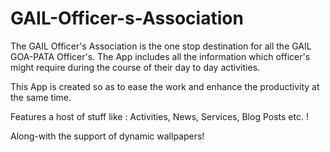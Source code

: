 # GAIL-Officer-s-Association

The GAIL Officer's Association is the one stop destination for all the GAIL GOA-PATA Officer's. The App includes all the information which officer's might require during the course of their day to day activities.

This App is created so as to ease the work and enhance the productivity at the same time.

Features a host of stuff like : Activities, News, Services, Blog Posts etc. !

Along-with the support of dynamic wallpapers!
